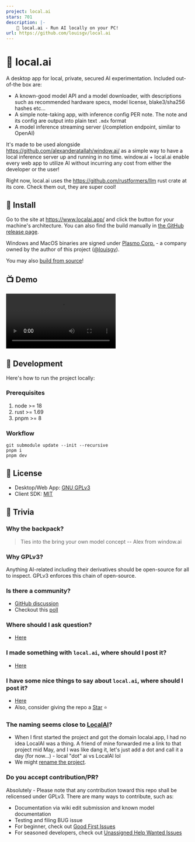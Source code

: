 ```yaml
---
project: local.ai
stars: 701
description: |-
    🎒 local.ai - Run AI locally on your PC!
url: https://github.com/louisgv/local.ai
---
```


# 🎒 local.ai

A desktop app for local, private, secured AI experimentation. Included out-of-the box are:

- A known-good model API and a model downloader, with descriptions such as recommended hardware specs, model license, blake3/sha256 hashes etc...
- A simple note-taking app, with inference config PER note. The note and its config are output into plain text `.mdx` format
- A model inference streaming server (/completion endpoint, similar to OpenAI)

It's made to be used alongside https://github.com/alexanderatallah/window.ai/ as a simple way to have a local inference server up and running in no time. window.ai + local.ai enable every web app to utilize AI without incurring any cost from either the developer or the user!

Right now, local.ai uses the https://github.com/rustformers/llm rust crate at its core. Check them out, they are super cool!

## 🚀 Install

Go to the site at https://www.localai.app/ and click the button for your machine's architecture. You can also find the build manually in [the GitHub release page](https://github.com/louisgv/local.ai/releases).

Windows and MacOS binaries are signed under [Plasmo Corp.](https://www.plasmo.com/) - a company owned by the author of this project ([@louisgv](https://github.com/louisgv/)).

You may also [build from source](#-development)!

## 📺 Demo

<!-- https://github.com/louisgv/local.ai/assets/6723574/900f6d83-0867-4aa1-886a-e3c59b144864 -->
<video src="https://github.com/louisgv/local.ai/assets/6723574/ba4a04dc-5087-4725-b619-165ad774aedd" controls="controls" style="max-width: 470px;">
</video>

<!-- https://github.com/louisgv/local.ai/assets/6723574/c56400b4-4520-47da-80fb-ab8552a2683b
 -->

## 🧵 Development

Here's how to run the project locally:

### Prerequisites

1. node >= 18
2. rust >= 1.69
3. pnpm >= 8

### Workflow

```
git submodule update --init --recursive
pnpm i
pnpm dev
```

## 🪪 License

- Desktop/Web App: [GNU GPLv3](./LICENSE)
- Client SDK: [MIT](./sdk/LICENSE)

## 🤔 Trivia

### Why the backpack?

> Ties into the bring your own model concept -- Alex from window.ai

### Why GPLv3?

Anything AI-related including their derivatives should be open-source for all to inspect. GPLv3 enforces this chain of open-source.

### Is there a community?

- [GitHub discussion](https://github.com/louisgv/local.ai/discussions)
- Checkout this [poll](https://github.com/louisgv/local.ai/discussions/51)

### Where should I ask question?

- [Here](https://github.com/louisgv/local.ai/discussions/categories/q-a)

### I made something with `local.ai`, where should I post it?

- [Here](https://github.com/louisgv/local.ai/discussions/categories/show-and-tell)

### I have some nice things to say about `local.ai`, where should I post it?

- [Here](https://github.com/louisgv/local.ai/discussions/categories/nice-tokens)
- Also, consider giving the repo a [Star](https://docs.github.com/en/get-started/exploring-projects-on-github/saving-repositories-with-stars) ⭐️

### The naming seems close to [LocalAI](https://github.com/go-skynet/LocalAI)?

- When I first started the project and got the domain localai.app, I had no idea LocalAI was a thing. A friend of mine forwarded me a link to that project mid May, and I was like dang it, let's just add a dot and call it a day (for now...) - local "dot" ai vs LocalAI lol
- We might [rename the project](https://github.com/louisgv/local.ai/discussions/71).

### Do you accept contribution/PR?

Absolutely - Please note that any contribution toward this repo shall be relicensed under GPLv3. There are many ways to contribute, such as:

- Documentation via wiki edit submission and known model documentation
- Testing and filing BUG issue
- For beginner, check out [Good First Issues](https://github.com/louisgv/local.ai/issues?q=is%3Aopen+is%3Aissue+label%3A%22good+first+issue%22)
- For seasoned developers, check out [Unassigned Help Wanted Issues](https://github.com/louisgv/local.ai/issues?q=is%3Aissue+is%3Aopen+label%3A%22help+wanted%22+no%3Aassignee)

